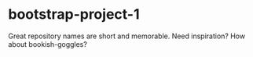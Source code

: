 # bootstrap-project-1
Great repository names are short and memorable. Need inspiration? How about bookish-goggles?
